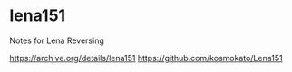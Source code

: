 # lena151
Notes for Lena Reversing


https://archive.org/details/lena151
https://github.com/kosmokato/Lena151

